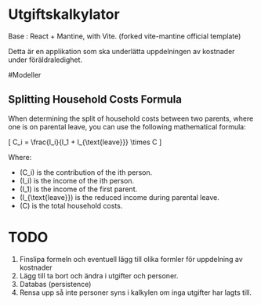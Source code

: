 # Utgiftskalkylator

Base : React + Mantine, with Vite. (forked vite-mantine official template)

Detta är en applikation som ska underlätta uppdelningen av kostnader under
föräldraledighet.


#Modeller

## Splitting Household Costs Formula

When determining the split of household costs between two parents, where one is on parental leave, you can use the following mathematical formula:

\[ C_i = \frac{I_i}{I_1 + I_{\text{leave}}} \times C \]

Where:
- \(C_i\) is the contribution of the ith person.
- \(I_i\) is the income of the ith person.
- \(I_1\) is the income of the first parent.
- \(I_{\text{leave}}\) is the reduced income during parental leave.
- \(C\) is the total household costs.


# TODO

1. Finslipa formeln och eventuell lägg till olika formler för uppdelning av kostnader
2. Lägg till ta bort och ändra i utgifter och personer.
3. Databas (persistence)
4. Rensa upp så inte personer syns i kalkylen om inga utgifter har lagts till.